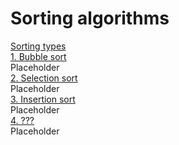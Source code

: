 # Sorting algorithms
[Sorting types](https://github.com/qty-hub/SEARCHING/tree/main/Searching)<br/>
[1. Bubble sort](https://github.com/qty-hub/SEARCHING/tree/main/Searching/Sequential)<br/>
Placeholder<br/>
[2. Selection sort](https://github.com/qty-hub/SEARCHING/tree/main/Searching/Binary)<br/>
Placeholder<br/>
[3. Insertion sort](https://github.com/qty-hub/SEARCHING/tree/main/Searching/Binary)<br/>
Placeholder<br/>
[4. ???](https://github.com/qty-hub/SEARCHING/tree/main/Searching/Binary)<br/>
Placeholder<br/>
